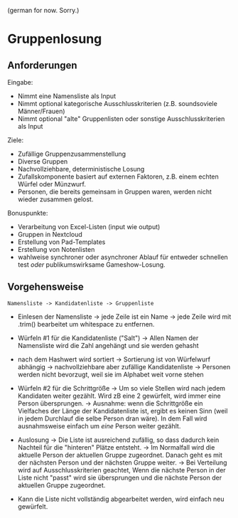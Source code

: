 (german for now. Sorry.)

# Gruppenlosung

## Anforderungen

Eingabe:

* Nimmt eine Namensliste als Input
* Nimmt optional kategorische Ausschlusskriterien (z.B. soundsoviele Männer/Frauen)
* Nimmt optional "alte" Gruppenlisten oder sonstige Ausschlusskriterien als Input

Ziele:

* Zufällige Gruppenzusammenstellung
* Diverse Gruppen
* Nachvollziehbare, deterministische Losung
* Zufallskomponente basiert auf externen Faktoren, z.B. einem echten Würfel oder Münzwurf.
* Personen, die bereits gemeinsam in Gruppen waren, werden nicht wieder zusammen gelost.

Bonuspunkte:

* Verarbeitung von Excel-Listen (input wie output)
* Gruppen in Nextcloud
* Erstellung von Pad-Templates
* Erstellung von Notenlisten
* wahlweise synchroner oder asynchroner Ablauf für entweder schnellen test _oder_ publikumswirksame Gameshow-Losung.


## Vorgehensweise

```
Namensliste -> Kandidatenliste -> Gruppenliste
```

* Einlesen der Namensliste
  -> jede Zeile ist ein Name
  -> jede Zeile wird mit .trim() bearbeitet um whitespace zu entfernen.

* Würfeln #1 für die Kandidatenliste ("Salt")
  -> Allen Namen der Namensliste wird die Zahl angehängt und sie werden gehasht

* nach dem Hashwert wird sortiert
  -> Sortierung ist von Würfelwurf abhängig
  -> nachvollziehbare aber zufällige Kandidatenliste
  -> Personen werden nicht bevorzugt, weil sie im Alphabet weit vorne stehen

* Würfeln #2 für die Schrittgröße
  -> Um so viele Stellen wird nach jedem Kandidaten weiter gezählt. Wird zB eine 2 gewürfelt, wird immer eine Person übersprungen.
  -> Ausnahme: wenn die Schrittgröße ein Vielfaches der Länge der Kandidatenliste ist, ergibt es keinen Sinn (weil in jedem Durchlauf die selbe Person dran wäre). In dem Fall wird ausnahmsweise einfach um _eine_ Person weiter gezählt.

* Auslosung
  -> Die Liste ist ausreichend zufällig, so dass dadurch kein Nachteil für die "hinteren" Plätze entsteht.
  -> Im Normalfall wird die aktuelle Person der aktuellen Gruppe zugeordnet. Danach geht es mit der nächsten Person und der nächsten Gruppe weiter.
  -> Bei Verteilung wird auf Ausschlusskriterien geachtet, Wenn die nächste Person in der Liste nicht "passt" wird sie übersprungen und die nächste Person der aktuellen Gruppe zugeordnet.

* Kann die Liste nicht vollständig abgearbeitet werden, wird einfach neu gewürfelt.
